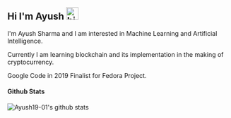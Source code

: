 ## Hi I'm Ayush <img src="https://user-images.githubusercontent.com/1303154/88677602-1635ba80-d120-11ea-84d8-d263ba5fc3c0.gif" width="28px" alt="hi">

I'm Ayush Sharma and I am interested in Machine Learning and Artificial Intelligence.

Currently I am learning blockchain and its implementation in the making of cryptocurrency.

Google Code in 2019 Finalist for Fedora Project.

#### Github Stats

![Ayush19-01's github stats](https://github-readme-stats.vercel.app/api?username=Ayush19-01&count_private=false&theme=tokyonight&,prs)

</details>

